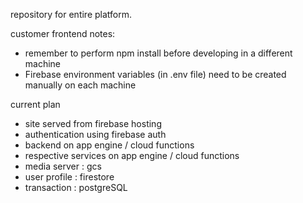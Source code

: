 repository for entire platform.

customer frontend notes:
- remember to perform npm install before developing in a different machine
- Firebase environment variables (in .env file) need to be created manually on each machine

current plan
- site served from firebase hosting
- authentication using firebase auth
- backend on app engine / cloud functions
- respective services on app engine / cloud functions
- media server : gcs
- user profile : firestore
- transaction : postgreSQL
